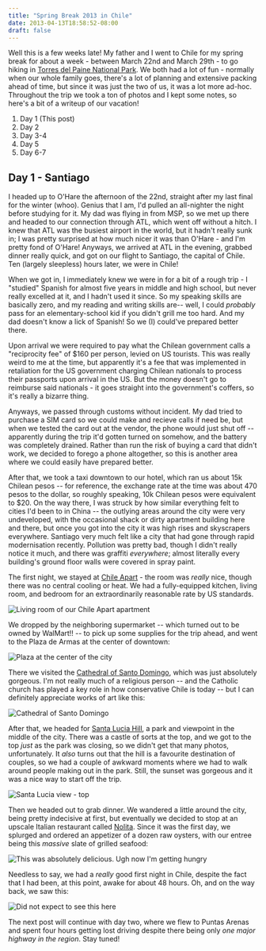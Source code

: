 ```yaml
---
title: "Spring Break 2013 in Chile"
date: 2013-04-13T18:58:52-08:00
draft: false
---
```


Well this is a few weeks late! My father and I went to Chile for my spring break for about a week - between March 22nd and March 29th - to go hiking in [Torres del Paine National Park](https://en.wikipedia.org/wiki/Torres_del_Paine_National_Park "Wikipedia - Torres del Paine"). We both had a lot of fun - normally when our whole family goes, there's a lot of planning and extensive packing ahead of time, but since it was just the two of us, it was a lot more ad-hoc. Throughout the trip we took a ton of photos and I kept some notes, so here's a bit of a writeup of our vacation!

1. Day 1 (This post)
2. Day 2
3. Day 3-4
4. Day 5
5. Day 6-7

Day 1 - Santiago
----------------

I headed up to O'Hare the afternoon of the 22nd, straight after my last final for the winter (whoo). Genius that I am, I'd pulled an all-nighter the night before studying for it. My dad was flying in from MSP, so we met up there and headed to our connection through ATL, which went off without a hitch. I knew that ATL was the busiest airport in the world, but it hadn't really sunk in; I was pretty surprised at how much nicer it was than O'Hare - and I'm pretty fond of O'Hare! Anyways, we arrived at ATL in the evening, grabbed dinner really quick, and got on our flight to Santiago, the capital of Chile. Ten (largely sleepless) hours later, we were in Chile!

When we got in, I immediately knew we were in for a bit of a rough trip - I "studied" Spanish for almost five years in middle and high school, but never really excelled at it, and I hadn't used it since. So my speaking skills are basically zero, and my reading and writing skills are-- well, I could *probably* pass for an elementary-school kid if you didn't grill me too hard. And my dad doesn't know a lick of Spanish! So we (I) could've prepared better there.

Upon arrival we were required to pay what the Chilean government calls a "reciprocity fee" of $160 per person, levied on US tourists. This was really weird to me at the time, but apparently it's a fee that was implemented in retaliation for the US government charging Chilean nationals to process their passports upon arrival in the US. But the money doesn't go to reimburse said nationals - it goes straight into the government's coffers, so it's really a bizarre thing.

Anyways, we passed through customs without incident. My dad tried to purchase a SIM card so we could make and recieve calls if need be, but when we tested the card out at the vendor, the phone would just shut off -- apparently during the trip it'd gotten turned on somehow, and the battery was completely drained. Rather than run the risk of buying a card that didn't work, we decided to forego a phone altogether, so this is another area where we could easily have prepared better.

After that, we took a taxi downtown to our hotel, which ran us about 15k Chilean pesos -- for reference, the exchange rate at the time was about 470 pesos to the dollar, so roughly speaking, 10k Chilean pesos were equivalent to $20. On the way there, I was struck by how similar everything felt to cities I'd been to in China -- the outlying areas around the city were very undeveloped, with the occasional shack or dirty apartment building here and there, but once you got into the city it was high rises and skyscrapers everywhere. Santiago very much felt like a city that had gone through rapid modernisation recently. Pollution was pretty bad, though I didn't really notice it much, and there was graffiti *everywhere*; almost literally every building's ground floor walls were covered in spray paint.

The first night, we stayed at [Chile Apart](http://www.chileapart.com/en-us/ "Chile Apart official website") - the room was *really* nice, though there was no central cooling or heat. We had a fully-equipped kitchen, living room, and bedroom for an extraordinarily reasonable rate by US standards.

![Living room of our Chile Apart apartment](http://seinmastudios.com/wp-content/uploads/2013/04/Photo-Mar-23-17-01-17-1024x768.jpg)

We dropped by the neighboring supermarket -- which turned out to be owned by WalMart!! -- to pick up some supplies for the trip ahead, and went to the Plaza de Armas at the center of downtown:

![Plaza at the center of the city](http://seinmastudios.com/wp-content/uploads/2013/04/Photo-Mar-23-9-35-01-1024x768.jpg)

There we visited the [Cathedral of Santo Domingo](https://en.wikipedia.org/wiki/Cathedral_of_Santo_Domingo,_Cusco), which was just absolutely gorgeous. I'm not really much of a religious person -- and the Catholic church has played a key role in how conservative Chile is today -- but I can definitely appreciate works of art like this:

![Cathedral of Santo Domingo](http://seinmastudios.com/wp-content/uploads/2013/04/Photo-Mar-23-9-42-31-e1365896054389-768x1024.jpg)

After that, we headed for [Santa Lucia Hill](https://en.wikipedia.org/wiki/Santa_Luc%C3%ADa_Hill), a park and viewpoint in the middle of the city. There was a castle of sorts at the top, and we got to the top *just* as the park was closing, so we didn't get that many photos, unfortunately. It *also* turns out that the hill is a favourite destination of couples, so we had a couple of awkward moments where we had to walk around people making out in the park. Still, the sunset was gorgeous and it was a nice way to start off the trip.

![Santa Lucia view - top](http://seinmastudios.com/wp-content/uploads/2013/04/Photo-Mar-23-17-52-07-1024x768.jpg)

Then we headed out to grab dinner. We wandered a little around the city, being pretty indecisive at first, but eventually we decided to stop at an upscale Italian restaurant called [Nolita](http://www.nolita.cl/ "Nolita restaurant website"). Since it was the first day, we splurged and ordered an appetizer of a dozen raw oysters, with our entree being this *massive* slate of grilled seafood:

![This was absolutely delicious. Ugh now I'm getting hungry](http://seinmastudios.com/wp-content/uploads/2013/04/Photo-Mar-23-19-01-15-1024x768.jpg)

Needless to say, we had a *really* good first night in Chile, despite the fact that I had been, at this point, awake for about 48 hours. Oh, and on the way back, we saw this:

![Did not expect to see this here](http://seinmastudios.com/wp-content/uploads/2013/04/Photo-Mar-23-19-59-37-e1365895038424-768x1024.jpg)

The next post will continue with day two, where we flew to Puntas Arenas and spent four hours getting lost driving despite there being only *one major highway in the region*. Stay tuned!
